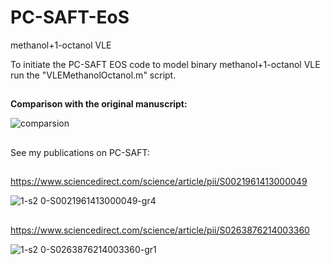 # PC-SAFT-EoS
methanol+1-octanol VLE

To initiate the PC-SAFT EOS code to model binary methanol+1-octanol VLE run the "VLEMethanolOctanol.m" script.
##
**Comparison with the original manuscript:**

![comparsion](https://user-images.githubusercontent.com/69915322/175785553-ca294bc9-f925-4f34-b572-2ddacd0bb8bf.jpg)

##
See my publications on PC-SAFT:
##
https://www.sciencedirect.com/science/article/pii/S0021961413000049

![1-s2 0-S0021961413000049-gr4](https://user-images.githubusercontent.com/69915322/175787705-304b2f71-b88f-420c-a005-f40ea68851a7.jpg)
##
https://www.sciencedirect.com/science/article/pii/S0263876214003360

![1-s2 0-S0263876214003360-gr1](https://user-images.githubusercontent.com/69915322/175787743-2229c9c1-c615-4f2f-88c2-2ee8ba50616a.jpg)
##

